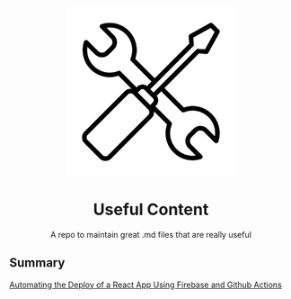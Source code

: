 <div align="center">
  <img width="300px" src="./assets/1024px-Noun_Project_tools_icon_943586_cc.svg.png" />

# Useful Content
A repo to maintain great .md files that are really useful

</div>

## Summary

[Automating the Deploy of a React App Using Firebase and Github Actions](./deploying-a-react-app-using-firebase/deploying-a-react-app-using-firebase.md)
